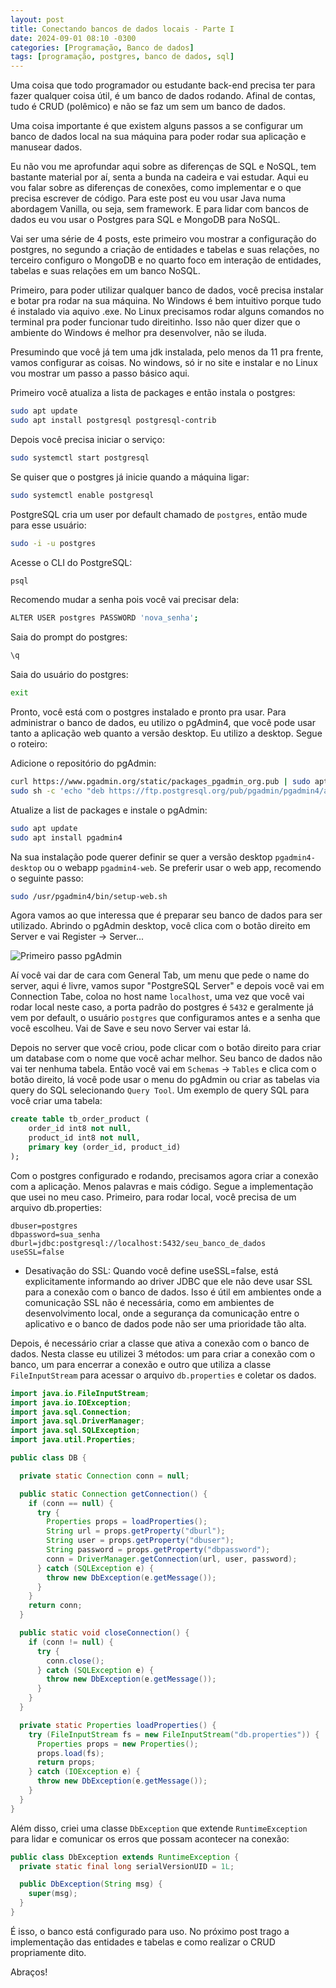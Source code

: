 ```yaml
---
layout: post
title: Conectando bancos de dados locais - Parte I
date: 2024-09-01 08:10 -0300
categories: [Programação, Banco de dados]
tags: [programação, postgres, banco de dados, sql]  
---
```

Uma coisa que todo programador ou estudante back-end precisa ter para fazer qualquer coisa útil, é um banco de dados rodando. Afinal de contas, tudo é CRUD (polêmico) e não se faz um sem um banco de dados.

Uma coisa importante é que existem alguns passos a se configurar um banco de dados local na sua máquina para poder rodar sua aplicação e manusear dados.

Eu não vou me aprofundar aqui sobre as diferenças de SQL e NoSQL, tem bastante material por aí, senta a bunda na cadeira e vai estudar. Aqui eu vou falar sobre as diferenças de conexões, como implementar e o que precisa escrever de código. Para este post eu vou usar Java numa abordagem Vanilla, ou seja, sem framework. E para lidar com bancos de dados eu vou usar o Postgres para SQL e MongoDB para NoSQL.

Vai ser uma série de 4 posts, este primeiro vou mostrar a configuração do postgres, no segundo a criação de entidades e tabelas e suas relações, no terceiro configuro o MongoDB e no quarto foco em interação de entidades, tabelas e suas relações em um banco NoSQL.

Primeiro, para poder utilizar qualquer banco de dados, você precisa instalar e botar pra rodar na sua máquina. No Windows é bem intuitivo porque tudo é instalado via aquivo .exe. No Linux precisamos rodar alguns comandos no terminal pra poder funcionar tudo direitinho. Isso não quer dizer que o ambiente do Windows é melhor pra desenvolver, não se iluda.

Presumindo que você já tem uma jdk instalada, pelo menos da 11 pra frente, vamos configurar as coisas. No windows, só ir no site e instalar e no Linux vou mostrar um passo a passo básico aqui. 

Primeiro você atualiza a lista de packages e então instala o postgres:
```bash
sudo apt update
sudo apt install postgresql postgresql-contrib
```
Depois você precisa iniciar o serviço:
```bash
sudo systemctl start postgresql
```
Se quiser que o postgres já inicie quando a máquina ligar:
```bash
sudo systemctl enable postgresql
```
PostgreSQL cria um user por default chamado de `postgres`, então mude para esse usuário:
```bash
sudo -i -u postgres
```
Acesse o CLI do PostgreSQL:
```bash
psql
```
Recomendo mudar a senha pois você vai precisar dela:
```bash
ALTER USER postgres PASSWORD 'nova_senha';
```
Saia do prompt do postgres:
```bash
\q
```
Saia do usuário do postgres:
```bash
exit
```

Pronto, você está com o postgres instalado e pronto pra usar. Para administrar o banco de dados, eu utilizo o pgAdmin4, que você pode usar tanto a aplicação web quanto a versão desktop. Eu utilizo a desktop. Segue o roteiro:

Adicione o repositório do pgAdmin:
```bash
curl https://www.pgadmin.org/static/packages_pgadmin_org.pub | sudo apt-key add
sudo sh -c 'echo "deb https://ftp.postgresql.org/pub/pgadmin/pgadmin4/apt/focal pgadmin4 main" > /etc/apt/sources.list.d/pgadmin4.list'
```

Atualize a list de packages e instale o pgAdmin:
```bash
sudo apt update
sudo apt install pgadmin4
```
Na sua instalação pode querer definir se quer a versão desktop `pgadmin4-desktop` ou o webapp `pgadmin4-web`. Se preferir usar o web app, recomendo o seguinte passo:
```bash
sudo /usr/pgadmin4/bin/setup-web.sh
```

Agora vamos ao que interessa que é preparar seu banco de dados para ser utilizado. Abrindo o pgAdmin desktop, você clica com o botão direito em Server e vai Register -> Server...

![Primeiro passo pgAdmin](assets/img/posts/databases/step_01_pgAdmin.png)

Aí você vai dar de cara com General Tab, um menu que pede o name do server, aqui é livre, vamos supor "PostgreSQL Server" e depois você vai em Connection Tabe, coloa no host name `localhost`, uma vez que você vai rodar local neste caso, a porta padrão do postgres é `5432` e geralmente já vem por default, o usuário `postgres` que configuramos antes e a senha que você escolheu. Vai de Save e seu novo Server vai estar lá.

Depois no server que você criou, pode clicar com o botão direito para criar um database com o nome que você achar melhor. Seu banco de dados não vai ter nenhuma tabela. Então você vai em `Schemas` -> `Tables` e clica com o botão direito, lá você pode usar o menu do pgAdmin ou criar as tabelas via query do SQL selecionando `Query Tool`. Um exemplo de query SQL para você criar uma tabela:
```sql
create table tb_order_product (
    order_id int8 not null, 
    product_id int8 not null, 
    primary key (order_id, product_id)
);
```
Com o postgres configurado e rodando, precisamos agora criar a conexão com a aplicação. Menos palavras e mais código. Segue a implementação que usei no meu caso. Primeiro, para rodar local, você precisa de um arquivo db.properties:
```text
dbuser=postgres
dbpassword=sua_senha
dburl=jdbc:postgresql://localhost:5432/seu_banco_de_dados
useSSL=false
```
* Desativação do SSL: Quando você define useSSL=false, está explicitamente informando ao driver JDBC que ele não deve usar SSL para a conexão com o banco de dados. Isso é útil em ambientes onde a comunicação SSL não é necessária, como em ambientes de desenvolvimento local, onde a segurança da comunicação entre o aplicativo e o banco de dados pode não ser uma prioridade tão alta.

Depois, é necessário criar a classe que ativa a conexão com o banco de dados. Nesta classe eu utilizei 3 métodos: um para criar a conexão com o banco, um para encerrar a conexão e outro que utiliza a classe `FileInputStream` para acessar o arquivo `db.properties` e coletar os dados.

```java
import java.io.FileInputStream;
import java.io.IOException;
import java.sql.Connection;
import java.sql.DriverManager;
import java.sql.SQLException;
import java.util.Properties;

public class DB {

  private static Connection conn = null;

  public static Connection getConnection() {
    if (conn == null) {
      try {
        Properties props = loadProperties();
        String url = props.getProperty("dburl");
        String user = props.getProperty("dbuser");
        String password = props.getProperty("dbpassword");
        conn = DriverManager.getConnection(url, user, password);
      } catch (SQLException e) {
        throw new DbException(e.getMessage());
      }
    }
    return conn;
  }

  public static void closeConnection() {
    if (conn != null) {
      try {
        conn.close();
      } catch (SQLException e) {
        throw new DbException(e.getMessage());
      }
    }
  }

  private static Properties loadProperties() {
    try (FileInputStream fs = new FileInputStream("db.properties")) {
      Properties props = new Properties();
      props.load(fs);
      return props;
    } catch (IOException e) {
      throw new DbException(e.getMessage());
    }
  }
}
```

Além disso, criei uma classe `DbException` que extende `RuntimeException` para lidar e comunicar os erros que possam acontecer na conexão:

```java
public class DbException extends RuntimeException {
  private static final long serialVersionUID = 1L;

  public DbException(String msg) {
    super(msg);
  }
}
```

É isso, o banco está configurado para uso. No próximo post trago a implementação das entidades e tabelas e como realizar o CRUD propriamente dito.

Abraços!